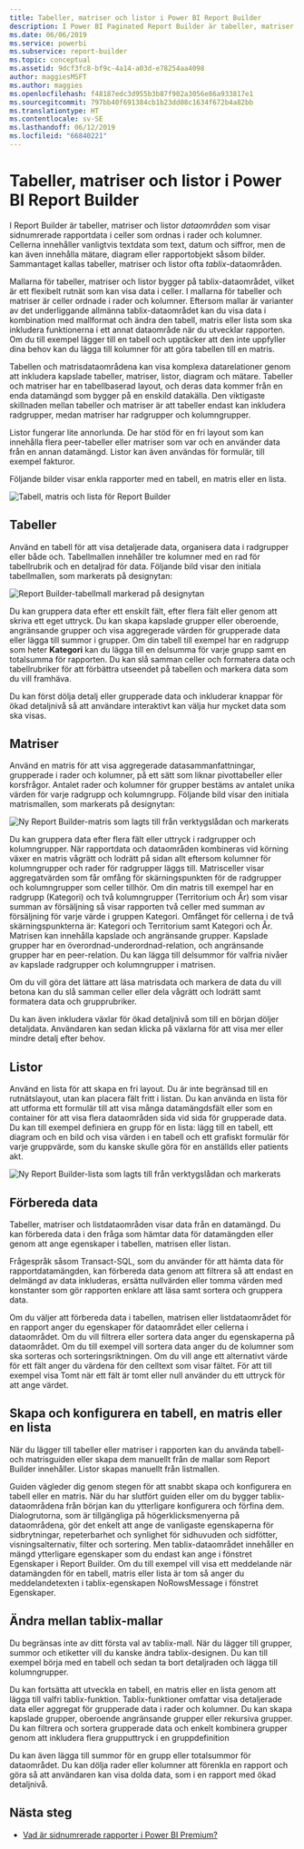 ```yaml
---
title: Tabeller, matriser och listor i Power BI Report Builder
description: I Power BI Paginated Report Builder är tabeller, matriser och listor dataområden som visar sidnumrerade rapportdata i celler som ordnas i rader och kolumner.
ms.date: 06/06/2019
ms.service: powerbi
ms.subservice: report-builder
ms.topic: conceptual
ms.assetid: 9dcf3fc8-bf9c-4a14-a03d-e78254aa4098
author: maggiesMSFT
ms.author: maggies
ms.openlocfilehash: f48187edc3d955b3b87f902a3056e86a933817e1
ms.sourcegitcommit: 797bb40f691384cb1b23dd08c1634f672b4a82bb
ms.translationtype: HT
ms.contentlocale: sv-SE
ms.lasthandoff: 06/12/2019
ms.locfileid: "66840221"
---
```

# <a name="tables-matrixes-and-lists-in-power-bi-report-builder"></a>Tabeller, matriser och listor i Power BI Report Builder
 I Report Builder är tabeller, matriser och listor *dataområden* som visar sidnumrerade rapportdata i celler som ordnas i rader och kolumner. Cellerna innehåller vanligtvis textdata som text, datum och siffror, men de kan även innehålla mätare, diagram eller rapportobjekt såsom bilder. Sammantaget kallas tabeller, matriser och listor ofta *tablix*-dataområden.  
  
 Mallarna för tabeller, matriser och listor bygger på tablix-dataområdet, vilket är ett flexibelt rutnät som kan visa data i celler. I mallarna för tabeller och matriser är celler ordnade i rader och kolumner. Eftersom mallar är varianter av det underliggande allmänna tablix-dataområdet kan du visa data i kombination med mallformat och ändra den tabell, matris eller lista som ska inkludera funktionerna i ett annat dataområde när du utvecklar rapporten. Om du till exempel lägger till en tabell och upptäcker att den inte uppfyller dina behov kan du lägga till kolumner för att göra tabellen till en matris.  
  
 Tabellen och matrisdataområdena kan visa komplexa datarelationer genom att inkludera kapslade tabeller, matriser, listor, diagram och mätare. Tabeller och matriser har en tabellbaserad layout, och deras data kommer från en enda datamängd som bygger på en enskild datakälla. Den viktigaste skillnaden mellan tabeller och matriser är att tabeller endast kan inkludera radgrupper, medan matriser har radgrupper och kolumngrupper.  
  
 Listor fungerar lite annorlunda. De har stöd för en fri layout som kan innehålla flera peer-tabeller eller matriser som var och en använder data från en annan datamängd. Listor kan även användas för formulär, till exempel fakturor.  
  
 Följande bilder visar enkla rapporter med en tabell, en matris eller en lista.  

![Tabell, matris och lista för Report Builder](media/report-builder-tables-matrices-lists/report-builder-table-matrix-list.png)
  
##  <a name="Table"></a> Tabeller  
 Använd en tabell för att visa detaljerade data, organisera data i radgrupper eller både och. Tabellmallen innehåller tre kolumner med en rad för tabellrubrik och en detaljrad för data. Följande bild visar den initiala tabellmallen, som markerats på designytan:  

![Report Builder-tabellmall markerad på designytan](media/report-builder-tables-matrices-lists/report-builder-new-table.png)
  
 Du kan gruppera data efter ett enskilt fält, efter flera fält eller genom att skriva ett eget uttryck. Du kan skapa kapslade grupper eller oberoende, angränsande grupper och visa aggregerade värden för grupperade data eller lägga till summor i grupper. Om din tabell till exempel har en radgrupp som heter **Kategori** kan du lägga till en delsumma för varje grupp samt en totalsumma för rapporten. Du kan slå samman celler och formatera data och tabellrubriker för att förbättra utseendet på tabellen och markera data som du vill framhäva.  
  
 Du kan först dölja detalj eller grupperade data och inkluderar knappar för ökad detaljnivå så att användare interaktivt kan välja hur mycket data som ska visas.  
  
##  <a name="Matrix"></a> Matriser  
 Använd en matris för att visa aggregerade datasammanfattningar, grupperade i rader och kolumner, på ett sätt som liknar pivottabeller eller korsfrågor. Antalet rader och kolumner för grupper bestäms av antalet unika värden för varje radgrupp och kolumngrupp. Följande bild visar den initiala matrismallen, som markerats på designytan:  

![Ny Report Builder-matris som lagts till från verktygslådan och markerats](media/report-builder-tables-matrices-lists/report-builder-new-matrix.png)
 
 Du kan gruppera data efter flera fält eller uttryck i radgrupper och kolumngrupper. När rapportdata och dataområden kombineras vid körning växer en matris vågrätt och lodrätt på sidan allt eftersom kolumner för kolumngrupper och rader för radgrupper läggs till. Matrisceller visar aggregatvärden som får omfång för skärningspunkten för de radgrupper och kolumngrupper som celler tillhör. Om din matris till exempel har en radgrupp (Kategori) och två kolumngrupper (Territorium och År) som visar summan av försäljning så visar rapporten två celler med summan av försäljning för varje värde i gruppen Kategori. Omfånget för cellerna i de två skärningspunkterna är: Kategori och Territorium samt Kategori och År. Matrisen kan innehålla kapslade och angränsande grupper. Kapslade grupper har en överordnad-underordnad-relation, och angränsande grupper har en peer-relation. Du kan lägga till delsummor för valfria nivåer av kapslade radgrupper och kolumngrupper i matrisen.  
  
 Om du vill göra det lättare att läsa matrisdata och markera de data du vill betona kan du slå samman celler eller dela vågrätt och lodrätt samt formatera data och grupprubriker.  
  
 Du kan även inkludera växlar för ökad detaljnivå som till en början döljer detaljdata. Användaren kan sedan klicka på växlarna för att visa mer eller mindre detalj efter behov.  
  
##  <a name="List"></a> Listor  
 Använd en lista för att skapa en fri layout. Du är inte begränsad till en rutnätslayout, utan kan placera fält fritt i listan. Du kan använda en lista för att utforma ett formulär till att visa många datamängdsfält eller som en container för att visa flera dataområden sida vid sida för grupperade data. Du kan till exempel definiera en grupp för en lista: lägg till en tabell, ett diagram och en bild och visa värden i en tabell och ett grafiskt formulär för varje gruppvärde, som du kanske skulle göra för en anställds eller patients akt.  

![Ny Report Builder-lista som lagts till från verktygslådan och markerats](media/report-builder-tables-matrices-lists/report-builder-new-list.png)
  
##  <a name="PreparingData"></a> Förbereda data  
 Tabeller, matriser och listdataområden visar data från en datamängd. Du kan förbereda data i den fråga som hämtar data för datamängden eller genom att ange egenskaper i tabellen, matrisen eller listan.  
  
 Frågespråk såsom Transact-SQL, som du använder för att hämta data för rapportdatamängden, kan förbereda data genom att filtrera så att endast en delmängd av data inkluderas, ersätta nullvärden eller tomma värden med konstanter som gör rapporten enklare att läsa samt sortera och gruppera data.  
  
 Om du väljer att förbereda data i tabellen, matrisen eller listdataområdet för en rapport anger du egenskaper för dataområdet eller cellerna i dataområdet. Om du vill filtrera eller sortera data anger du egenskaperna på dataområdet. Om du till exempel vill sortera data anger du de kolumner som ska sorteras och sorteringsriktningen. Om du vill ange ett alternativt värde för ett fält anger du värdena för den celltext som visar fältet. För att till exempel visa Tomt när ett fält är tomt eller null använder du ett uttryck för att ange värdet.  
  
##  <a name="BuildingConfiguringTableMatrixList"></a> Skapa och konfigurera en tabell, en matris eller en lista  
 När du lägger till tabeller eller matriser i rapporten kan du använda tabell- och matrisguiden eller skapa dem manuellt från de mallar som Report Builder innehåller. Listor skapas manuellt från listmallen.  
  
 Guiden vägleder dig genom stegen för att snabbt skapa och konfigurera en tabell eller en matris. När du har slutfört guiden eller om du bygger tablix-dataområdena från början kan du ytterligare konfigurera och förfina dem. Dialogrutorna, som är tillgängliga på högerklicksmenyerna på dataområdena, gör det enkelt att ange de vanligaste egenskaperna för sidbrytningar, repeterbarhet och synlighet för sidhuvuden och sidfötter, visningsalternativ, filter och sortering. Men tablix-dataområdet innehåller en mängd ytterligare egenskaper som du endast kan ange i fönstret Egenskaper i Report Builder. Om du till exempel vill visa ett meddelande när datamängden för en tabell, matris eller lista är tom så anger du meddelandetexten i tablix-egenskapen NoRowsMessage i fönstret Egenskaper.  
  
##  <a name="ChangingBetweenTablixTemplates"></a> Ändra mellan tablix-mallar  
 Du begränsas inte av ditt första val av tablix-mall. När du lägger till grupper, summor och etiketter vill du kanske ändra tablix-designen. Du kan till exempel börja med en tabell och sedan ta bort detaljraden och lägga till kolumngrupper.  
  
 Du kan fortsätta att utveckla en tabell, en matris eller en lista genom att lägga till valfri tablix-funktion. Tablix-funktioner omfattar visa detaljerade data eller aggregat för grupperade data i rader och kolumner. Du kan skapa kapslade grupper, oberoende angränsande grupper eller rekursiva grupper. Du kan filtrera och sortera grupperade data och enkelt kombinera grupper genom att inkludera flera grupputtryck i en gruppdefinition  
  
 Du kan även lägga till summor för en grupp eller totalsummor för dataområdet. Du kan dölja rader eller kolumner att förenkla en rapport och göra så att användaren kan visa dolda data, som i en rapport med ökad detaljnivå. 

## <a name="next-steps"></a>Nästa steg

- [Vad är sidnumrerade rapporter i Power BI Premium?](paginated-reports-report-builder-power-bi.md)
